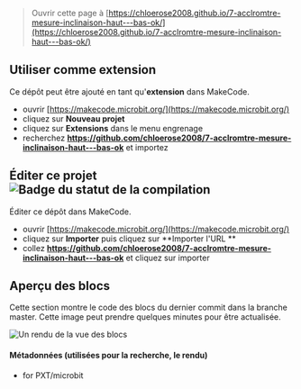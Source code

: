 
> Ouvrir cette page à [https://chloerose2008.github.io/7-acclromtre-mesure-inclinaison-haut---bas-ok/](https://chloerose2008.github.io/7-acclromtre-mesure-inclinaison-haut---bas-ok/)

## Utiliser comme extension

Ce dépôt peut être ajouté en tant qu'**extension** dans MakeCode.

* ouvrir [https://makecode.microbit.org/](https://makecode.microbit.org/)
* cliquez sur **Nouveau projet**
* cliquez sur **Extensions** dans le menu engrenage
* recherchez **https://github.com/chloerose2008/7-acclromtre-mesure-inclinaison-haut---bas-ok** et importez

## Éditer ce projet ![Badge du statut de la compilation](https://github.com/chloerose2008/7-acclromtre-mesure-inclinaison-haut---bas-ok/workflows/MakeCode/badge.svg)

Éditer ce dépôt dans MakeCode.

* ouvrir [https://makecode.microbit.org/](https://makecode.microbit.org/)
* cliquez sur **Importer** puis cliquez sur **Importer l'URL **
* collez **https://github.com/chloerose2008/7-acclromtre-mesure-inclinaison-haut---bas-ok** et cliquez sur importer

## Aperçu des blocs

Cette section montre le code des blocs du dernier commit dans la branche master.
Cette image peut prendre quelques minutes pour être actualisée.

![Un rendu de la vue des blocs](https://github.com/chloerose2008/7-acclromtre-mesure-inclinaison-haut---bas-ok/raw/master/.github/makecode/blocks.png)

#### Métadonnées (utilisées pour la recherche, le rendu)

* for PXT/microbit
<script src="https://makecode.com/gh-pages-embed.js"></script><script>makeCodeRender("{{ site.makecode.home_url }}", "{{ site.github.owner_name }}/{{ site.github.repository_name }}");</script>
